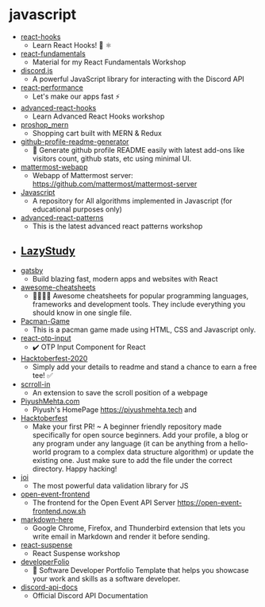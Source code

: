 # javascript
- [react-hooks](https://github.com/kentcdodds/react-hooks)
  - Learn React Hooks! 🎣 ⚛
- [react-fundamentals](https://github.com/kentcdodds/react-fundamentals)
  - Material for my React Fundamentals Workshop
- [discord.js](https://github.com/discordjs/discord.js)
  - A powerful JavaScript library for interacting with the Discord API
- [react-performance](https://github.com/kentcdodds/react-performance)
  - Let's make our apps fast ⚡
- [advanced-react-hooks](https://github.com/kentcdodds/advanced-react-hooks)
  - Learn Advanced React Hooks workshop
- [proshop_mern](https://github.com/bradtraversy/proshop_mern)
  - Shopping cart built with MERN & Redux
- [github-profile-readme-generator](https://github.com/rahuldkjain/github-profile-readme-generator)
  - 🚀 Generate github profile README easily with latest add-ons like visitors count, github stats, etc using minimal UI.
- [mattermost-webapp](https://github.com/mattermost/mattermost-webapp)
  - Webapp of Mattermost server: https://github.com/mattermost/mattermost-server
- [Javascript](https://github.com/TheAlgorithms/Javascript)
  - A repository for All algorithms implemented in Javascript (for educational purposes only)
- [advanced-react-patterns](https://github.com/kentcdodds/advanced-react-patterns)
  - This is the latest advanced react patterns workshop
- [LazyStudy](https://github.com/lolisaikou/LazyStudy)
  - 
- [gatsby](https://github.com/gatsbyjs/gatsby)
  - Build blazing fast, modern apps and websites with React
- [awesome-cheatsheets](https://github.com/LeCoupa/awesome-cheatsheets)
  - 👩‍💻👨‍💻 Awesome cheatsheets for popular programming languages, frameworks and development tools. They include everything you should know in one single file.
- [Pacman-Game](https://github.com/RishabhDevbanshi/Pacman-Game)
  - This is a pacman game made using HTML, CSS and Javascript only.
- [react-otp-input](https://github.com/devfolioco/react-otp-input)
  - ✔️ OTP Input Component for React
- [Hacktoberfest-2020](https://github.com/OpenSourceTogether/Hacktoberfest-2020)
  - Simply add your details to readme and stand a chance to earn a free tee! ✅
- [scrroll-in](https://github.com/devfolioco/scrroll-in)
  - An extension to save the scroll position of a webpage
- [PiyushMehta.com](https://github.com/piyush97/PiyushMehta.com)
  - Piyush's HomePage https://piyushmehta.tech and
- [Hacktoberfest](https://github.com/acmbvp/Hacktoberfest)
  - Make your first PR! ~ A beginner friendly repository made specifically for open source beginners. Add your profile, a blog or any program under any language (it can be anything from a hello-world program to a complex data structure algorithm) or update the existing one. Just make sure to add the file under the correct directory. Happy hacking!
- [joi](https://github.com/sideway/joi)
  - The most powerful data validation library for JS
- [open-event-frontend](https://github.com/fossasia/open-event-frontend)
  - The frontend for the Open Event API Server https://open-event-frontend.now.sh
- [markdown-here](https://github.com/adam-p/markdown-here)
  - Google Chrome, Firefox, and Thunderbird extension that lets you write email in Markdown and render it before sending.
- [react-suspense](https://github.com/kentcdodds/react-suspense)
  - React Suspense workshop
- [developerFolio](https://github.com/saadpasta/developerFolio)
  - 🚀 Software Developer Portfolio Template that helps you showcase your work and skills as a software developer.
- [discord-api-docs](https://github.com/discord/discord-api-docs)
  - Official Discord API Documentation
